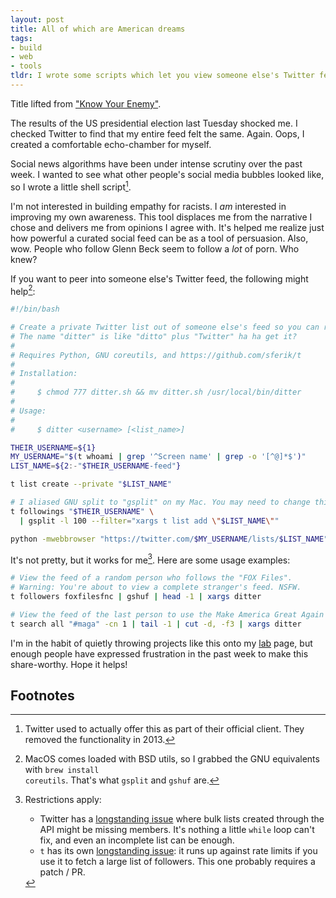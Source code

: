 ```yaml
---
layout: post
title: All of which are American dreams
tags:
- build
- web
- tools
tldr: I wrote some scripts which let you view someone else's Twitter feed.
---
```


Title lifted from <a href="https://youtu.be/4smim2MNvF8" target="_blank">"Know Your Enemy"</a>.

The results of the US presidential election last Tuesday shocked me. I checked Twitter to find that my entire feed felt the same. Again. Oops, I created a comfortable echo-chamber for myself.

Social news algorithms have been under intense scrutiny over the past week. I wanted to see what other people's social media bubbles looked like, so I wrote a little shell script[^1].

I'm not interested in building empathy for racists. I _am_ interested in improving my own awareness. This tool displaces me from the narrative I chose and delivers me from opinions I agree with. It's helped me realize just how powerful a curated social feed can be as a tool of persuasion. Also, wow. People who follow Glenn Beck seem to follow a _lot_ of porn. Who knew?

If you want to peer into someone else's Twitter feed, the following might help[^2]:

```bash
#!/bin/bash

# Create a private Twitter list out of someone else's feed so you can read it.
# The name "ditter" is like "ditto" plus "Twitter" ha ha get it?
#
# Requires Python, GNU coreutils, and https://github.com/sferik/t
#
# Installation:
#
#     $ chmod 777 ditter.sh && mv ditter.sh /usr/local/bin/ditter
#
# Usage:
#
#     $ ditter <username> [<list_name>]

THEIR_USERNAME=${1}
MY_USERNAME="$(t whoami | grep '^Screen name' | grep -o '[^@]*$')"
LIST_NAME=${2:-"$THEIR_USERNAME-feed"}

t list create --private "$LIST_NAME"

# I aliased GNU split to "gsplit" on my Mac. You may need to change this.
t followings "$THEIR_USERNAME" \
  | gsplit -l 100 --filter="xargs t list add \"$LIST_NAME\""

python -mwebbrowser "https://twitter.com/$MY_USERNAME/lists/$LIST_NAME"
```

It's not pretty, but it works for me[^3]. Here are some usage examples:

```bash
# View the feed of a random person who follows the "FOX Files".
# Warning: You're about to view a complete stranger's feed. NSFW.
t followers foxfilesfnc | gshuf | head -1 | xargs ditter

# View the feed of the last person to use the Make America Great Again hashtag.
t search all "#maga" -cn 1 | tail -1 | cut -d, -f3 | xargs ditter
```

I'm in the habit of quietly throwing projects like this onto my [lab](/lab) page, but enough people have expressed frustration in the past week to make this share-worthy. Hope it helps!

## Footnotes

[^1]: Twitter used to actually offer this as part of their official client. They removed the functionality in 2013.
[^2]: MacOS comes loaded with BSD utils, so I grabbed the GNU equivalents with <code class="language-javascript">brew install coreutils</code>. That's what <code class="language-bash">gsplit</code> and <code class="language-bash">gshuf</code> are.
[^3]: Restrictions apply:

      - Twitter has a [longstanding issue](https://twittercommunity.com/t/nondeterminstic-behavior-for-lists-members-create-all/53640/22) where bulk lists created through the API might be missing members. It's nothing a little <code class="language-bash">while</code> loop can't fix, and even an incomplete list can be enough.
      - <code class="language-bash">t</code> has its own [longstanding issue](https://github.com/sferik/t/issues/263): it runs up against rate limits if you use it to fetch a large list of followers. This one probably requires a patch / PR.
